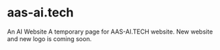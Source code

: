 # aas-ai.tech
An AI Website
 A temporary page for AAS-AI.TECH website. New website and new logo is coming soon.
